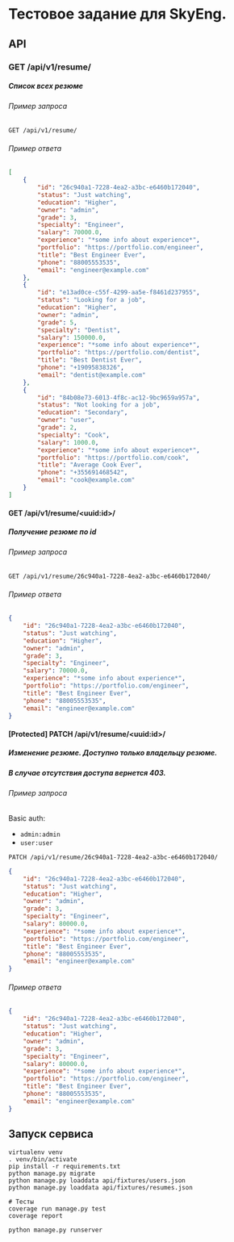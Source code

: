 # Тестовое задание для SkyEng.

## API
### GET /api/v1/resume/

##### Список всех резюме

###### Пример запроса
```
GET /api/v1/resume/
```

###### Пример ответа
```json
[
    {
        "id": "26c940a1-7228-4ea2-a3bc-e6460b172040",
        "status": "Just watching",
        "education": "Higher",
        "owner": "admin",
        "grade": 3,
        "specialty": "Engineer",
        "salary": 70000.0,
        "experience": "*some info about experience*",
        "portfolio": "https://portfolio.com/engineer",
        "title": "Best Engineer Ever",
        "phone": "88005553535",
        "email": "engineer@example.com"
    },
    {
        "id": "e13ad0ce-c55f-4299-aa5e-f8461d237955",
        "status": "Looking for a job",
        "education": "Higher",
        "owner": "admin",
        "grade": 5,
        "specialty": "Dentist",
        "salary": 150000.0,
        "experience": "*some info about experience*",
        "portfolio": "https://portfolio.com/dentist",
        "title": "Best Dentist Ever",
        "phone": "+19095838326",
        "email": "dentist@example.com"
    },
    {
        "id": "84b08e73-6013-4f8c-ac12-9bc9659a957a",
        "status": "Not looking for a job",
        "education": "Secondary",
        "owner": "user",
        "grade": 2,
        "specialty": "Cook",
        "salary": 1000.0,
        "experience": "*some info about experience*",
        "portfolio": "https://portfolio.com/cook",
        "title": "Average Cook Ever",
        "phone": "+355691468542",
        "email": "cook@example.com"
    }
]
```

#### GET /api/v1/resume/\<uuid:id\>/

##### Получение резюме по id

###### Пример запроса

```
GET /api/v1/resume/26c940a1-7228-4ea2-a3bc-e6460b172040/
```

###### Пример ответа

```json
{
    "id": "26c940a1-7228-4ea2-a3bc-e6460b172040",
    "status": "Just watching",
    "education": "Higher",
    "owner": "admin",
    "grade": 3,
    "specialty": "Engineer",
    "salary": 70000.0,
    "experience": "*some info about experience*",
    "portfolio": "https://portfolio.com/engineer",
    "title": "Best Engineer Ever",
    "phone": "88005553535",
    "email": "engineer@example.com"
}
```

#### [Protected] PATCH /api/v1/resume/\<uuid:id\>/

##### Изменение резюме. Доступно только владельцу резюме. 
##### В случае отсутствия доступа вернется 403.

###### Пример запроса

Basic auth:
* `admin:admin`
* `user:user`


```
PATCH /api/v1/resume/26c940a1-7228-4ea2-a3bc-e6460b172040/
```
```json
{
    "id": "26c940a1-7228-4ea2-a3bc-e6460b172040",
    "status": "Just watching",
    "education": "Higher",
    "owner": "admin",
    "grade": 3,
    "specialty": "Engineer",
    "salary": 80000.0,
    "experience": "*some info about experience*",
    "portfolio": "https://portfolio.com/engineer",
    "title": "Best Engineer Ever",
    "phone": "88005553535",
    "email": "engineer@example.com"
}
```

###### Пример ответа

```json
{
    "id": "26c940a1-7228-4ea2-a3bc-e6460b172040",
    "status": "Just watching",
    "education": "Higher",
    "owner": "admin",
    "grade": 3,
    "specialty": "Engineer",
    "salary": 80000.0,
    "experience": "*some info about experience*",
    "portfolio": "https://portfolio.com/engineer",
    "title": "Best Engineer Ever",
    "phone": "88005553535",
    "email": "engineer@example.com"
}
```

## Запуск сервиса

```shell
virtualenv venv
. venv/bin/activate
pip install -r requirements.txt
python manage.py migrate
python manage.py loaddata api/fixtures/users.json
python manage.py loaddata api/fixtures/resumes.json

# Тесты
coverage run manage.py test
coverage report

python manage.py runserver
```
